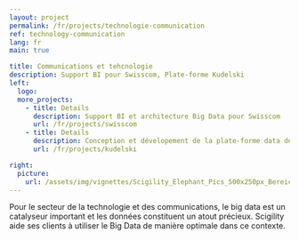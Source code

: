 ```yaml
---
layout: project
permalink: /fr/projects/technologie-communication
ref: technology-communication
lang: fr
main: true

title: Communications et tehcnologie
description: Support BI pour Swisscom, Plate-forme Kudelski
left:
  logo:
  more_projects:
    - title: Details
      description: Support BI et architecture Big Data pour Swisscom
      url: /fr/projects/swisscom
    - title: Details
      description: Conception et dévelopement de la plate-forme data de Kudelski
      url: /fr/projects/kudelski

right:
  picture:
    url: /assets/img/vignettes/Scigility_Elephant_Pics_500x250px_Bereich_1.jpg
---
```


Pour le secteur de la technologie et des communications, le big data est un catalyseur important et les données constituent un atout précieux. Scigility aide ses clients à utiliser le Big Data de manière optimale dans ce contexte.

